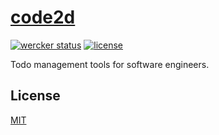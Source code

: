 # [code2d](http://code2d.net)

[![wercker status](https://app.wercker.com/status/aa4ef4ba73e65111e51e0d90049cdf88/s/master "wercker status")](https://app.wercker.com/project/byKey/aa4ef4ba73e65111e51e0d90049cdf88)
[![license](https://img.shields.io/github/license/raviqqe/code2d.svg)](LICENSE)

Todo management tools for software engineers.

## License

[MIT](LICENSE)
